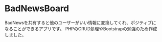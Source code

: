 # BadNewsBoard
BadNewsを共有すると他のユーザーがいい情報に変換してくれ、ポジティブになることができるアプリです。
PHPのCRUD処理やBootstrapの勉強のため作成しました。
